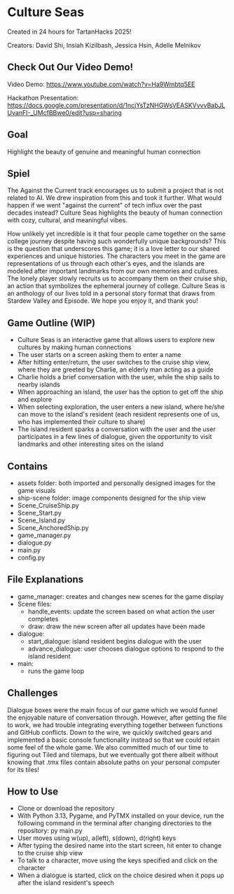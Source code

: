 # Culture Seas 
Created in 24 hours for TartanHacks 2025!

Creators: David Shi, Insiah Kizilbash, Jessica Hsin, Adelle Melnikov

## Check Out Our Video Demo!
Video Demo: https://www.youtube.com/watch?v=Ha9Wmbtq5EE

Hackathon Presentation: https://docs.google.com/presentation/d/1ncjYsTzNHGWsVEASKVvvvBabJLUvanFI-_UMcfBBwe0/edit?usp=sharing

## Goal
Highlight the beauty of genuine and meaningful human connection

## Spiel
The Against the Current track encourages us to submit a project that is not related to AI. We drew inspiration from this and took it further. What would happen if we went "against the current" of tech influx over the past decades instead? Culture Seas highlights the beauty of human connection with cozy, cultural, and meaningful vibes. 

How unlikely yet incredible is it that four people came together on the same college journey despite having such wonderfully unique backgrounds? This is the question that underscores this game; it is a love letter to our shared experiences and unique histories. The characters you meet in the game are representations of us through each other's eyes, and the islands are modeled after important landmarks from our own memories and cultures. The lonely player slowly recruits us to accompany them on their cruise ship, an action that symbolizes the ephemeral journey of college. Culture Seas is an anthology of our lives told in a personal story format that draws from Stardew Valley and Episode. We hope you enjoy it, and thank you!

## Game Outline (WIP)
- Culture Seas is an interactive game that allows users to explore new cultures by making human connections
- The user starts on a screen asking them to enter a name
- After hitting enter/return, the user switches to the cruise ship view, where they are greeted by Charlie, an elderly man acting as a guide
- Charlie holds a brief conversation with the user, while the ship sails to nearby islands
- When approaching an island, the user has the option to get off the ship and explore
- When selecting exploration, the user enters a new island, where he/she can move to the island's resident (each resident represents one of us, who has implemented their culture to share)
- The island resident sparks a conversation with the user and the user participates in a few lines of dialogue, given the opportunity to visit landmarks and other interesting sites on the island

## Contains
- assets folder: both imported and personally designed images for the game visuals
- ship-scene folder: image components designed for the ship view
- Scene_CruiseShip.py
- Scene_Start.py
- Scene_Island.py
- Scene_AnchoredShip.py
- game_manager.py
- dialogue.py
- main.py
- config.py

## File Explanations
- game_manager: creates and changes new scenes for the game display
- Scene files:
  - handle_events: update the screen based on what action the user completes 
  - draw: draw the new screen after all updates have been made 
- dialogue:
  - start_dialogue: island resident begins dialogue with the user
  - advance_dialogue: user chooses dialogue options to respond to the island resident
- main:
  - runs the game loop

## Challenges
Dialogue boxes were the main focus of our game which we would funnel the enjoyable nature of conversation through. However, after getting the file to work, we had trouble integrating everything together between functions and GitHub conflicts. Down to the wire, we quickly switched gears and implemented a basic console functionality instead so that we could retain some feel of the whole game. We also committed much of our time to figuring out Tiled and tilemaps, but we eventually got there albeit without knowing that .tmx files contain absolute paths on your personal computer for its tiles!

## How to Use
- Clone or download the repository
- With Python 3.13, Pygame, and PyTMX installed on your device, run the following command in the terminal after changing directories to the repository: py main.py
- User moves using w(up), a(left), s(down), d(right) keys
- After typing the desired name into the start screen, hit enter to change to the cruise ship view
- To talk to a character, move using the keys specified and click on the character
- When a dialogue is started, click on the choice desired when it pops up after the island resident's speech


